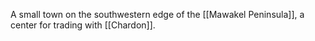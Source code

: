 A small town on the southwestern edge of the [[Mawakel Peninsula]], a center for trading with [[Chardon]].